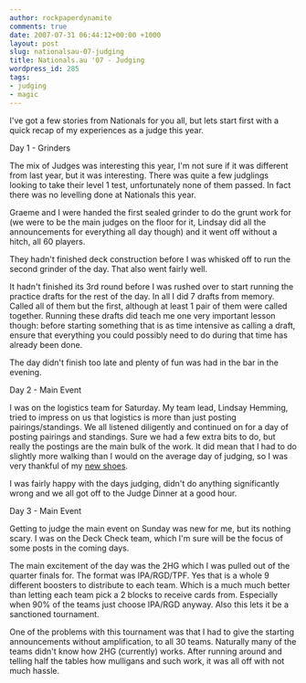 ```yaml
---
author: rockpaperdynamite
comments: true
date: 2007-07-31 06:44:12+00:00 +1000
layout: post
slug: nationalsau-07-judging
title: Nationals.au '07 - Judging
wordpress_id: 285
tags:
- judging
- magic
---
```


I've got a few stories from Nationals for you all, but lets start first with a quick recap of my experiences as a judge this year.

Day 1 - Grinders

The mix of Judges was interesting this year, I'm not sure if it was different from last year, but it was interesting. There was quite a few judglings looking to take their level 1 test, unfortunately none of them passed. In fact there was no levelling done at Nationals this year.<!-- more -->

Graeme and I were handed the first sealed grinder to do the grunt work for (we were to be the main judges on the floor for it, Lindsay did all the announcements for everything all day though) and it went off without a hitch, all 60 players.

They hadn't finished deck construction before I was whisked off to run the second grinder of the day.  That also went fairly well.

It hadn't finished its 3rd round before I was rushed over to start running the practice drafts for the rest of the day. In all I did 7 drafts from memory. Called all of them but the first, although at least 1 pair of them were called together. Running these drafts did teach me one very important lesson though: before starting something that is as time intensive as calling a draft, ensure that everything you could possibly need to do during that time has already been done.

The day didn't finish too late and plenty of fun was had in the bar in the evening.

Day 2 - Main Event

I was on the logistics team for Saturday. My team lead, Lindsay Hemming, tried to impress on us that logistics is more than just posting pairings/standings. We all listened diligently and continued on for a day of posting pairings and standings. Sure we had a few extra bits to do, but really the postings are the main bulk of the work. It did mean that I had to do slightly more walking than I would on the average day of judging, so I was very thankful of my [new shoes](http://www.theathletesfoot.com.au/content.cfm?pid=12706).

I was fairly happy with the days judging, didn't do anything significantly wrong and we all got off to the Judge Dinner at a good hour.

Day 3 - Main Event

Getting to judge the main event on Sunday was new for me, but its nothing scary.  I was on the Deck Check team, which I'm sure will be the focus of some posts in the coming days.

The main excitement of the day was the 2HG which I was pulled out of the quarter finals for. The format was IPA/RGD/TPF. Yes that is a whole 9 different boosters to distribute to each team. Which is a much much better than letting each team pick a 2 blocks to receive cards from. Especially when 90% of the teams just choose IPA/RGD anyway. Also this lets it be a sanctioned tournament.

One of the problems with this tournament was that I had to give the starting announcements without amplification, to all 30 teams. Naturally many of the teams didn't know how 2HG (currently) works. After running around and telling half the tables how mulligans and such work, it was all off with not much hassle.
